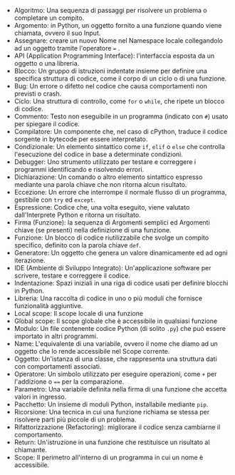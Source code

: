  - Algoritmo: Una sequenza di passaggi per risolvere un problema o completare un compito.
 - Argomento: in Python, un oggetto fornito a una funzione quando viene chiamata, ovvero il suo Input.
 - Assegnare: creare un nuovo Nome nel Namespace locale collegandolo ad un oggetto tramite l'operatore `=` .
 - API (Application Programming Interface): l'interfaccia esposta da un oggetto o una libreria.
 - Blocco: Un gruppo di istruzioni indentate insieme per definire una specifica struttura di codice, come il corpo di un ciclo o di una funzione.
 - Bug: Un errore o difetto nel codice che causa comportamenti non previsti o crash. 
 - Ciclo: Una struttura di controllo, come `for` o `while`, che ripete un blocco di codice.
 - Commento: Testo non eseguibile in un programma (indicato con `#`) usato per spiegare il codice.
 - Compilatore: Un componente che, nel caso di cPython, traduce il codice sorgente in bytecode per essere interpretato.
 - Condizionale: Un elemento sintattico come `if`, `elif` o `else` che controlla l'esecuzione del codice in base a determinate condizioni.
 - Debugger: Uno strumento utilizzato per testare e correggere i programmi identificando e risolvendo errori.
 - Dichiarazione: Un comando o altro elemento sintattico espresso mediante una parola chiave che non ritorna alcun risultato.
 - Eccezione: Un errore che interrompe il normale flusso di un programma, gestibile con `try` ed `except`.
 - Espressione: Codice che, una volta eseguito, viene valutato dall'Interprete Python e ritorna un risultato.
 - Firma (Funzione): la sequenza di Argomenti semplici ed Argomenti chiave (se presenti) nella definizione di una funzione.
 - Funzione: Un blocco di codice riutilizzabile che svolge un compito specifico, definito con la parola chiave `def`.
 - Generatore: Un oggetto che genera un valore dinamicamente ed ad ogni iterazione.
 - IDE (Ambiente di Sviluppo Integrato): Un'applicazione software per scrivere, testare e correggere il codice.
 - Indentazione: Spazi iniziali in una riga di codice usati per definire blocchi in Python.
 - Libreria: Una raccolta di codice in uno o più moduli che fornisce funzionalità aggiuntive.
 - Local scope: Il scope locale di una funzione
 - Global scope: Il scope globale che è accessibile in qualsiasi funzione
 - Modulo: Un file contenente codice Python (di solito `.py`) che può essere importato in altri programmi.
 - Name: L'equivalente di una variabile, ovvero il nome che diamo ad un oggetto che lo rende accessibile nel Scope corrente.
 - Oggetto: Un'istanza di una classe, che rappresenta una struttura dati con comportamenti associati.
 - Operatore: Un simbolo utilizzato per eseguire operazioni, come `+` per l'addizione o `==` per la comparazione.
 - Parametro: Una variabile definita nella firma di una funzione che accetta valori in ingresso.
 - Pacchetto: Un insieme di moduli Python, installabile mediante `pip`.
 - Ricorsione: Una tecnica in cui una funzione richiama se stessa per risolvere parti più piccole di un problema.
 - Rifattorizzazione (Refactoring): migliorare il codice senza cambiarne il comportamento.
 - Return: Un'istruzione in una funzione che restituisce un risultato al chiamante.
 - Scope: Il perimetro all'interno di un programma in cui un nome è accessibile.
 